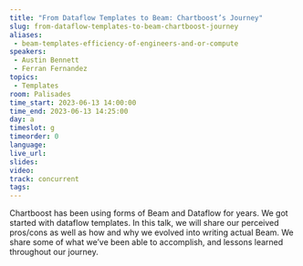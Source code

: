 ```yaml
---
title: "From Dataflow Templates to Beam: Chartboost’s Journey"
slug: from-dataflow-templates-to-beam-chartboost-journey
aliases: 
 - beam-templates-efficiency-of-engineers-and-or-compute
speakers:
 - Austin Bennett
 - Ferran Fernandez
topics:
 - Templates
room: Palisades
time_start: 2023-06-13 14:00:00
time_end: 2023-06-13 14:25:00
day: a
timeslot: g
timeorder: 0
language: 
live_url: 
slides: 
video: 
track: concurrent
tags:
---
```


Chartboost has been using forms of Beam and Dataflow for years. We got started with dataflow templates. In this talk, we will share our perceived pros/cons as well as how and why we evolved into writing actual Beam. We share some of what we’ve been able to accomplish, and lessons learned throughout our journey.